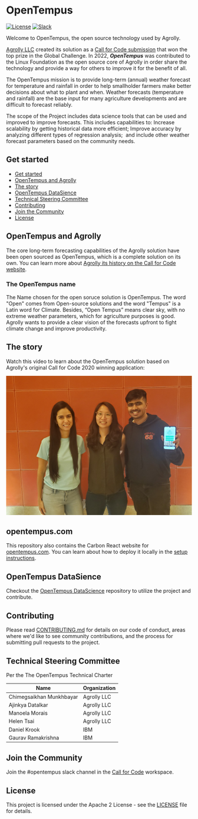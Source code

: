 # OpenTempus

[![License](https://img.shields.io/badge/License-Apache2-blue.svg)](https://www.apache.org/licenses/LICENSE-2.0) [![Slack](https://img.shields.io/static/v1?label=Slack&message=%23opentempus&color=blue)](https://callforcode.org/slack)

Welcome to OpenTempus, the open source technology used by Agrolly.

[Agrolly LLC](https://agrolly-web.mybluemix.net/) created its solution as a [Call for Code submission](https://developer.ibm.com/callforcode/solutions/agrolly/) that won the top prize in the Global Challenge. In 2022, **_OpenTempus_** was contributed to the Linux Foundation as the open source core of Agrolly in order share the technology and provide a way for others to improve it for the benefit of all.

The OpenTempus mission is to provide long-term (annual) weather forecast for temperature and rainfall in order to help smallholder farmers make better decisions about what to plant and when. Weather forecasts (temperature and rainfall) are the base input for many agriculture developments and are difficult to forecast reliably.

The scope of the Project includes data science tools that can be used and improved to improve forecasts. This includes capabilities to: Increase scalability by getting historical data more efficient; Improve accuracy by analyzing different types of regression analysis;  and include other weather forecast parameters based on the community needs.

## Get started

- [Get started](#get-started)
- [OpenTempus and Agrolly](#opentempus-and-agrolly)
- [The story](#the-story)
- [OpenTempus DataSience](#opentempus-datasience)
- [Technical Steering Committee](#technical-steering-committee)
- [Contributing](#contributing)
- [Join the Community](#join-the-community)
- [License](#license)

## OpenTempus and Agrolly

The core long-term forecasting capabilities of the Agrolly solution have been open sourced as OpenTempus, which is a complete solution on its own. You can learn more about [Agrolly its history on the Call for Code website](https://developer.ibm.com/callforcode/solutions/agrolly/).

### The OpenTempus name

The Name chosen for the open soruce solution is OpenTempus. The word "Open" comes from Open-source solutions and the word "Tempus" is a Latin word for Climate. Besides, “Open Tempus” means clear sky, with no extreme weather parameters, which for agriculture purposes is good. Agrolly wants to provide a clear vision of the forecasts upfront to fight climate change and improve productivity.

## The story

Watch this video to learn about the OpenTempus solution based on Agrolly's original Call for Code 2020 winning application:

[![Story-Video](agrollyteam.jpg)](https://www.youtube.com/watch?v=j1QdDdDWDpU)

## opentempus.com

This repository also contains the Carbon React website for [opentempus.com](https://helentsai17.github.io/OpenTempus/). You can learn about how to deploy it locally in the [setup instructions](SETUP.md).

## OpenTempus DataSience

Checkout the [OpenTempus DataScience](https://github.com/OpenTempus/OpenTempus-DataScience#opentempus-datascience) repository to utilize the project and contribute.

## Contributing

Please read [CONTRIBUTING.md](CONTRIBUTING.md) for details on our code of conduct, areas where we'd like to see community contributions, and the process for submitting pull requests to the project.

## Technical Steering Committee

Per the The OpenTempus Technical Charter

| Name                     | Organization |
| ------------------------ | ------------ |
| Chimegsaikhan Munkhbayar | Agrolly LLC  |
| Ajinkya Datalkar         | Agrolly LLC  |
| Manoela Morais           | Agrolly LLC  |
| Helen Tsai               | Agrolly LLC  |
| Daniel Krook             | IBM          |
| Gaurav Ramakrishna       | IBM          |

## Join the Community

Join the #opentempus slack channel in the [Call for Code](https://callforcode.org/slack) workspace.

## License

This project is licensed under the Apache 2 License - see the [LICENSE](LICENSE) file for details.
